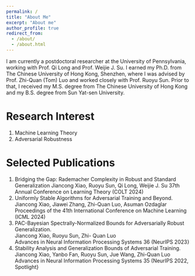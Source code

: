 ```yaml
---
permalink: /
title: "About Me"
excerpt: "About me"
author_profile: true
redirect_from: 
  - /about/
  - /about.html
---
```



 	
I am currently a postdoctoral researcher at the University of Pennsylvania, working with Prof. Qi Long and Prof. Weijie J. Su. I earned my Ph.D. from The Chinese University of Hong Kong, Shenzhen, where I was advised by Prof. Zhi-Quan (Tom) Luo and worked closely with Prof. Ruoyu Sun. Prior to that, I received my M.S. degree from The Chinese University of Hong Kong and my B.S. degree from Sun Yat-sen University.

Research Interest
======
1. Machine Learning Theory  
2. Adversarial Robustness


Selected Publications
======
1. Bridging the Gap: Rademacher Complexity in Robust and Standard Generalization
   Jiancong Xiao, Ruoyu Sun, Qi Long, Weijie J. Su
   37th Annual Conference on Learning Theory (COLT 2024)
1. Uniformly Stable Algorithms for Adversarial Training and Beyond.  
   Jiancong Xiao, Jiawei Zhang, Zhi-Quan Luo, Asuman Ozdaglar  
   Proceedings of the 41th International Conference on Machine Learning (ICML 2024)  
1. PAC-Bayesian Spectrally-Normalized Bounds for Adversarially Robust Generalization.  
   Jiancong Xiao, Ruoyu Sun, Zhi- Quan Luo  
   Advances in Neural Information Processing Systems 36 (NeurIPS 2023}  
1. Stability Analysis and Generalization Bounds of Adversarial Training.  
   Jiancong Xiao, Yanbo Fan, Ruoyu Sun, Jue Wang, Zhi-Quan Luo  
   Advances in Neural Information Processing Systems 35 (NeurIPS 2022, Spotlight}   

